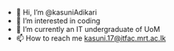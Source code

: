 - 👋 Hi, I’m @kasuniAdikari
- 👀 I’m interested in coding
- 🌱 I’m currently an IT undergraduate of UoM
- 📫 How to reach me kasuni.17@itfac.mrt.ac.lk

<!---
kasuniAdikari/kasuniAdikari is a ✨ special ✨ repository because its `README.md` (this file) appears on your GitHub profile.
You can click the Preview link to take a look at your changes.
--->
